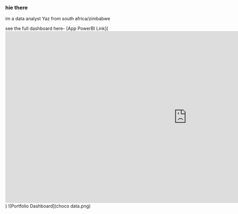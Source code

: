 ### hie there 

im a data analyst Yaz from south africa/zimbabwe 

see the full dashboard here- [App PowerBI Link](<iframe title="awesome chocolates" width="1140" height="541.25" src="https://app.powerbi.com/reportEmbed?reportId=e1230eca-1ba2-4a1c-be5c-cb43d58d3e26&autoAuth=true&ctid=704ce3d6-a4bf-4e09-8516-d52840c9f7a9" frameborder="0" allowFullScreen="true"></iframe>)
![Portfolio Dashboard](choco data.png)
